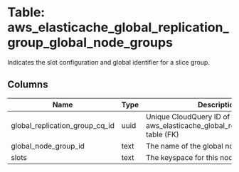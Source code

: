 
# Table: aws_elasticache_global_replication_group_global_node_groups
Indicates the slot configuration and global identifier for a slice group.
## Columns
| Name        | Type           | Description  |
| ------------- | ------------- | -----  |
|global_replication_group_cq_id|uuid|Unique CloudQuery ID of aws_elasticache_global_replication_groups table (FK)|
|global_node_group_id|text|The name of the global node group|
|slots|text|The keyspace for this node group|
